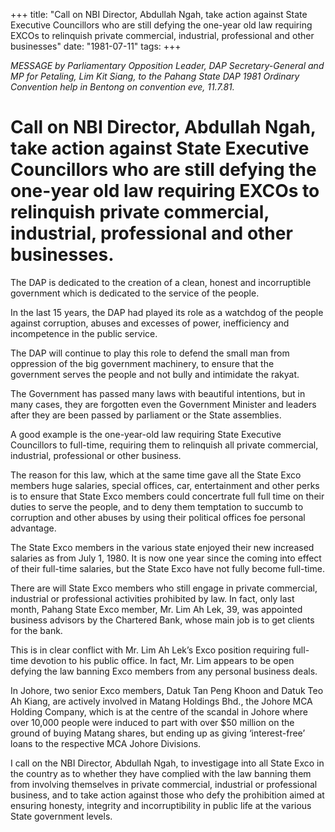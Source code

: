 +++ 
title: "Call on NBI Director, Abdullah Ngah, take action against State Executive Councillors who are still defying the one-year old law requiring EXCOs to relinquish private commercial, industrial, professional and other businesses"
date: "1981-07-11"
tags:
+++

_MESSAGE by Parliamentary Opposition Leader, DAP Secretary-General and MP for Petaling, Lim Kit Siang, to the Pahang State DAP 1981 Ordinary Convention help in Bentong on convention eve, 11.7.81._

# Call on NBI Director, Abdullah Ngah, take action against State Executive Councillors who are still defying the one-year old law requiring EXCOs to relinquish private commercial, industrial, professional and other businesses.

The DAP is dedicated to the creation of a clean, honest and incorruptible government which is dedicated to the service of the people. </u>

In the last 15 years, the DAP had played its role as a watchdog of the people against corruption, abuses and excesses of power, inefficiency and incompetence in the public service.

The DAP will continue to play this role to defend the small man from oppression of the big government machinery, to ensure that the government serves the people and not bully and intimidate the rakyat.

The Government has passed many laws with beautiful intentions, but in many cases, they are forgotten even the Government Minister and leaders after they are been passed by parliament or the State assemblies.

A good example is the one-year-old law requiring State Executive Councillors to full-time, requiring them to relinquish all private commercial, industrial, professional or other business.

The reason for this law, which at the same time gave all the State Exco members huge salaries, special offices, car, entertainment and other perks is to ensure that State Exco members could concertrate full full time on their duties to serve the people, and to deny them temptation to succumb to corruption and other abuses by using their political offices foe personal advantage.

The State Exco members in the various state enjoyed their new increased salaries as from July 1, 1980. It is now one year since the coming into effect of their full-time salaries, but the State Exco have not fully become full-time.

There are will State Exco members who still engage in private commercial, industrial or professional activities prohibited by law. In fact, only last month, Pahang State Exco member, Mr. Lim Ah Lek, 39, was appointed business advisors by the Chartered Bank, whose main job is to get clients for the bank.

This is in clear conflict with Mr. Lim Ah Lek’s Exco position requiring full-time devotion to his public office. In fact, Mr. Lim appears to be open defying the law banning Exco members from any personal business deals.

In Johore,  two senior Exco members, Datuk Tan Peng Khoon and Datuk Teo Ah Kiang, are actively involved in Matang Holdings Bhd., the Johore MCA Holding Company, which is at the centre of the scandal in Johore where over 10,000 people were induced to part with over $50 million on the ground of buying Matang shares, but ending up as giving ‘interest-free’ loans to the respective MCA Johore Divisions.

I call on the NBI Director, Abdullah Ngah, to investigage into all State Exco in the country as to whether they have complied with the law banning them from involving themselves in private commercial, industrial or professional business, and to take action against those who defy the 
prohibition aimed at ensuring honesty, integrity and incorruptibility in public life at the various State government levels.
 
